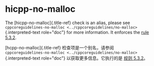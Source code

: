 # hicpp-no-malloc

The [hicpp-no-malloc]{.title-ref} check is an alias, please see  
`cppcoreguidelines-no-malloc <../cppcoreguidelines/no-malloc>`{.interpreted-text role="doc"} for more information. It enforces the [rule 5.3.2](https://www.perforce.com/resources/qac/high-integrity-cpp-coding-standard-expressions).

[hcpp-no-malloc]{.title-ref} 检查项是一个别名，请参阅  
`cppcoreguidelines-no-malloc <../cppcoreguidelines/no-malloc>`{.interpreted-text role="doc"} 以获取更多信息。它执行的是 [规则 5.3.2](https://www.perforce.com/resources/qac/high-integrity-cpp-coding-standard-expressions)。
